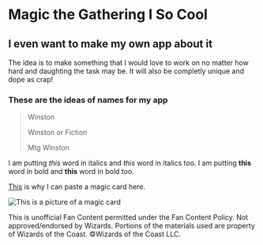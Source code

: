 Magic the Gathering I So Cool
====================

I even want to make my own app about it
---------------------

The idea is to make something that I would love
to work on no matter how hard and daughting 
the task may be. It will also be completly 
unique and dope as crap!


### These are the ideas of names for my app

> Winston
> 
> Winston or Fiction
>
> Mtg Winston


I am putting *this* word in italics and _this_ word in italics too.
I am putting **this** word in bold and __this__ word in bold too.

[This](https://company.wizards.com/en/legal/fancontentpolicy) is why I can paste a magic card here.

![This is a picture of a magic card](https://media.wizards.com/2017/xln/en_yIHG7SYDro.png "Magic card")

This is unofficial Fan Content permitted under the Fan Content Policy. Not approved/endorsed by Wizards. Portions of the materials used are property of Wizards of the Coast. ©Wizards of the Coast LLC.
